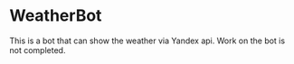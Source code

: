 # WeatherBot
This is a bot that can show the weather via Yandex api. 
Work on the bot is not completed.

